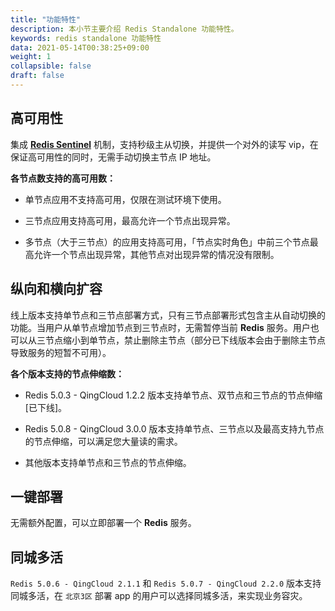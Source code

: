 ```yaml
---
title: "功能特性"
description: 本小节主要介绍 Redis Standalone 功能特性。 
keywords: redis standalone 功能特性
data: 2021-05-14T00:38:25+09:00
weight: 1
collapsible: false
draft: false
---
```





## 高可用性

集成 **[Redis Sentinel](https://redis.io/topics/sentinel)** 机制，支持秒级主从切换，并提供一个对外的读写 vip，在保证高可用性的同时，无需手动切换主节点 IP 地址。

**各节点数支持的高可用数：**

- 单节点应用不支持高可用，仅限在测试环境下使用。


- 三节点应用支持高可用，最高允许一个节点出现异常。


- 多节点（大于三节点）的应用支持高可用，「节点实时角色」中前三个节点最高允许一个节点出现异常，其他节点对出现异常的情况没有限制。

## 纵向和横向扩容

线上版本支持单节点和三节点部署方式，只有三节点部署形式包含主从自动切换的功能。当用户从单节点增加节点到三节点时，无需暂停当前 **Redis** 服务。用户也可以从三节点缩小到单节点，禁止删除主节点（部分已下线版本会由于删除主节点导致服务的短暂不可用）。

**各个版本支持的节点伸缩数：**
  
- Redis 5.0.3 - QingCloud 1.2.2 版本支持单节点、双节点和三节点的节点伸缩[已下线]。
- Redis 5.0.8 - QingCloud 3.0.0 版本支持单节点、三节点以及最高支持九节点的节点伸缩，可以满足您大量读的需求。
  
- 其他版本支持单节点和三节点的节点伸缩。
  
## 一键部署

  无需额外配置，可以立即部署一个 **Redis** 服务。
  
## 同城多活

`Redis 5.0.6 - QingCloud 2.1.1` 和 `Redis 5.0.7 - QingCloud 2.2.0` 版本支持同城多活，在 `北京3区` 部署 app 的用户可以选择同城多活，来实现业务容灾。
